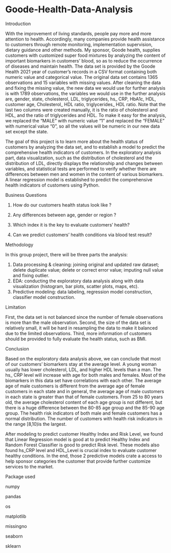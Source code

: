 # Goode-Health-Data-Analysis
Introduction

With the improvement of living standards, people pay more and more attention to health. Accordingly, many companies provide health assistance to customers through remote monitoring, implementation supervision, dietary guidance and other methods. 
My sponsor, Goode health, supplies customers with customized super food mixtures by analyzing the content of important biomarkers in customers' blood, so as to reduce the occurrence of diseases and maintain health. The data set is provided by the Goode Health 2021 year of customer’s records in a CSV format containing both numeric value and categorical value. The original data set contains 1365 observations and 15 variables with missing values. After cleaning the data and fixing the missing value, the new data we would use for further analysis is with 1789 observations, the variables we would use in the further analysis are, gender, state, cholesterol, LDL, triglycerides, hs_ CRP, HbA1c, HDL, customer age, Cholesterol_ HDL ratio, triglycerides_ HDL ratio. Note that the last two columns were created manually, it is the ratio of cholesterol and HDL, and the ratio of triglycerides and HDL. To make it easy for the analysis, we replaced the “MALE” with numeric value “1” and replaced the “FEMALE” with numerical value “0”, so all the values will be numeric in our new data set except the state.

The goal of this project is to learn more about the health status of customers by analyzing the data set, and to establish a model to predict the comprehensive health indicators of customers. In the exploratory analysis part, data visualization, such as the distribution of cholesterol and the distribution of LDL, directly displays the relationship and changes between variables, and statistical tests are performed to verify whether there are differences between men and women in the content of various biomarkers. A linear regression model is established to predict the comprehensive health indicators of customers using Python.

Business Questions

1. How do our customers health status look like ?

2. Any differences between age, gender or region ?

3. Which index it is the key to evaluate customers’ health?

4. Can we predict customers’ health conditions via blood test result?

Methodology

In this group project, there will be three parts the analysis:
1.	Data processing & cleaning: joining original and updated raw dataset; delete duplicate value; delete or correct error value; imputing null value and fixing outlier.
2.	EDA: conducting the exploratory data analysis along with data visualization (histogram, bar plots, scatter plots, maps, etc).
3.	Predictive modeling: data labeling, regression model construction, classifier model construction.


Limitation

First, the data set is not balanced since the number of female observations is more than the male observation. Second, the size of the data set is relatively small, it will be hard in resampling the data to make it balanced due to the limited observations. Third, more information of customers should be provided to fully evaluate the health status, such as BMI.

Conclusion

Based on the exploratory data analysis above, we can conclude that most of our customers’ biomarkers stay at the average level. A young woman usually has lower cholesterol, LDL, and higher HDL levels than a man. The hs_ CRP level will increase with age for both males and females. Most of the biomarkers in this data set have correlations with each other. The average age of male customers is different from the average age of female customers in each state and in general, the average age of male customers in each state is greater than that of female customers. From 25 to 80 years old, the average cholesterol content of each age group is not different, but there is a huge difference between the 80-85 age group and the 85-90 age group. The health risk indicators of both male and female customers has a normal distribution. The number of customers with health risk indicators in the range [8,10)is the largest.

After modeling to predict customer Healthy Index and Risk Level, we found that Linear Regression model is good at to predict Healthy Index and Random Forest Classifier is good to predict Risk level. These models also found hs_CRP level and HDL_Level is crucial index to evaluate customer healthy conditions. In the end, those 2 predictive models crate a access to help sponsor categories the customer that provide further customize services to the market.



Package used

numpy

pandas

os

matplotlib

missingno

seaborn

sklearn








